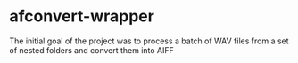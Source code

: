 # afconvert-wrapper
The initial goal of the project was to process a batch of WAV files from a set of nested folders and convert them into AIFF
